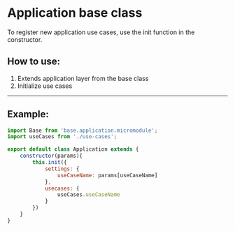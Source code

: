 # Application base class

To register new application use cases, use the init function in the constructor.

## How to use:
1. Extends application layer from the base class
2. Initialize use cases
___
## Example:
```javascript
import Base from 'base.application.micromodule';
import useCases from './use-cases';

export default class Application extends {
    constructor(params){
        this.init({
            settings: {
                useCaseName: params[useCaseName]
            },
            usecases: {
                useCases.useCaseName
            }
        })
    }
}
```